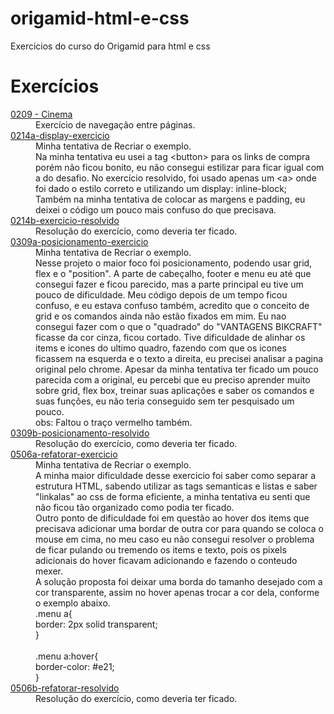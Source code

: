 # origamid-html-e-css

Exercicios do curso do Origamid para html e css

 <h1>Exercícios</h1>
 <dl>
      <dt><a href="https://matheusoliveiraul.github.io/origamid-html-e-css/0209-exercicio-cinema/index.html" target="_blank">0209 - Cinema</a></dt>
      <dd>Exercício de navegação entre páginas.</dd>
      <dt><a href="https://matheusoliveiraul.github.io/origamid-html-e-css/0214a-display-exercicio/index.html" target="_blank">0214a-display-exercicio</a></dt>
      <dd>Minha tentativa de Recriar o exemplo.</dd>
      <dd>Na minha tentativa eu usei a tag &lt;button&gt; para os links de compra porém não ficou bonito, eu não consegui estilizar para ficar igual com a do desafio. No exercício resolvido, foi usado apenas um &lt;a&gt; onde foi dado o estilo correto e utilizando um display: inline-block;</dd>
      <dd>Também na minha tentativa de colocar as margens e padding, eu deixei o código um pouco mais confuso do que precisava.</dd>
      <dt><a href="https://matheusoliveiraul.github.io/origamid-html-e-css/0214b-exercicio-resolvido/index.html" target="_blank">0214b-exercicio-resolvido</a></dt>
      <dd>Resolução do exercício, como deveria ter ficado.</dd>
      <dt><a href="https://matheusoliveiraul.github.io/origamid-html-e-css/0309a-posicionamento-exercicio/index.html" target="_blank">0309a-posicionamento-exercicio</a></dt>
      <dd>Minha tentativa de Recriar o exemplo.</dd>
      <dd>
            Nesse projeto o maior foco foi posicionamento, podendo usar grid, flex e o "position". A parte de cabeçalho, footer e menu eu até que consegui fazer e ficou parecido, mas a parte principal eu tive um pouco de dificuldade. Meu código depois de um tempo ficou confuso, e eu estava confuso também, acredito que o conceito de grid e os comandos ainda não estão fixados em mim. Eu nao consegui fazer com o que o "quadrado" do "VANTAGENS BIKCRAFT" ficasse da cor cinza, ficou cortado. Tive dificuldade de alinhar os items e icones do ultimo quadro, fazendo com que os icones ficassem na esquerda e o texto a direita, eu precisei analisar a pagina original pelo chrome. Apesar da minha tentativa ter ficado um pouco parecida com a original, eu percebi que eu preciso aprender muito sobre grid, flex box, treinar suas aplicações e saber os comandos e suas funções, eu não teria conseguido sem ter pesquisado um pouco.
      </dd>
      <dd>obs: Faltou o traço vermelho também.</dd>
      <dt><a href="https://matheusoliveiraul.github.io/origamid-html-e-css/0309b-posicionamento-resolvido/index.html" target="_blank">0309b-posicionamento-resolvido</a></dt>
      <dd>Resolução do exercício, como deveria ter ficado.</dd>
      <dt><a href="https://matheusoliveiraul.github.io/origamid-html-e-css/0506a-refatorar-exercicio/index.html" target="_blank">0506a-refatorar-exercicio</a></dt>
      <dd>Minha tentativa de Recriar o exemplo.</dd>
      <dd>
            A minha maior dificuldade desse exercicio foi saber como separar a estrutura HTML, sabendo utilizar as tags semanticas e listas e saber "linkalas" ao css de forma eficiente, a minha tentativa eu senti que não ficou tão organizado como podia ter ficado.
      </dd>
      <dd>Outro ponto de dificuldade foi em questão ao hover dos items que precisava adicionar uma bordar de outra cor para quando se coloca o mouse em cima, no meu caso eu não consegui resolver o problema de ficar pulando ou tremendo os items e texto, pois os pixels adicionais do hover ficavam adicionando e fazendo o conteudo mexer. <br>
      A solução proposta foi deixar uma borda do tamanho desejado com a cor transparente, assim no hover apenas trocar a cor dela, conforme o exemplo abaixo.</dd>
      <dd>
            .menu a{<br>
                  border: 2px solid transparent;<br>
            }<br>
<br>
            .menu a:hover{<br>
                  border-color: #e21;<br>
            }
      </dd>
      <dt><a href="https://matheusoliveiraul.github.io/origamid-html-e-css/0506b-refatorar-resolvido/index.html" target="_blank">0506b-refatorar-resolvido</a></dt>
      <dd>Resolução do exercício, como deveria ter ficado.</dd>

</dl>
